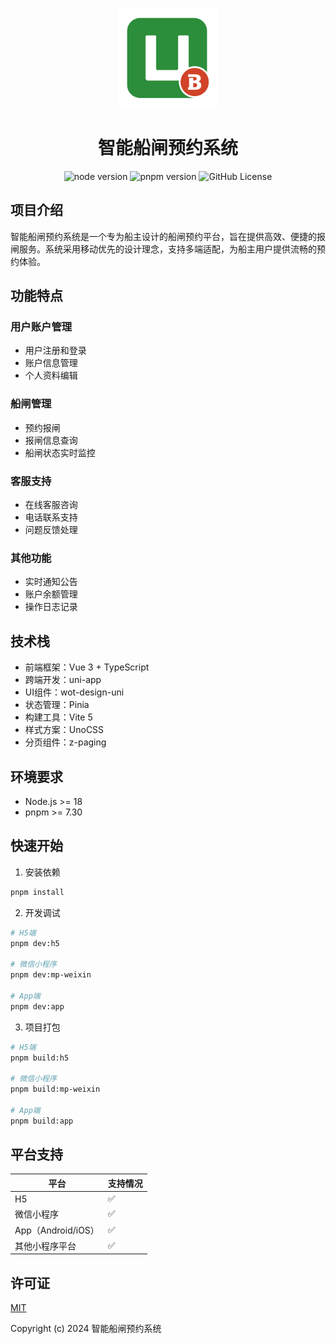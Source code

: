 <p align="center">
  <img width="160" src="./src/static/logo.svg">
</p>

<h1 align="center">智能船闸预约系统</h1>

<div align="center">

![node version](https://img.shields.io/badge/node-%3E%3D18-green)
![pnpm version](https://img.shields.io/badge/pnpm-%3E%3D7.30-green)
![GitHub License](https://img.shields.io/github/license/feige996/unibest)

</div>

## 项目介绍

智能船闸预约系统是一个专为船主设计的船闸预约平台，旨在提供高效、便捷的报闸服务。系统采用移动优先的设计理念，支持多端适配，为船主用户提供流畅的预约体验。

## 功能特点

### 用户账户管理

- 用户注册和登录
- 账户信息管理
- 个人资料编辑

### 船闸管理

- 预约报闸
- 报闸信息查询
- 船闸状态实时监控

### 客服支持

- 在线客服咨询
- 电话联系支持
- 问题反馈处理

### 其他功能

- 实时通知公告
- 账户余额管理
- 操作日志记录

## 技术栈

- 前端框架：Vue 3 + TypeScript
- 跨端开发：uni-app
- UI组件：wot-design-uni
- 状态管理：Pinia
- 构建工具：Vite 5
- 样式方案：UnoCSS
- 分页组件：z-paging

## 环境要求

- Node.js >= 18
- pnpm >= 7.30

## 快速开始

1. 安装依赖

```bash
pnpm install
```

2. 开发调试

```bash
# H5端
pnpm dev:h5

# 微信小程序
pnpm dev:mp-weixin

# App端
pnpm dev:app
```

3. 项目打包

```bash
# H5端
pnpm build:h5

# 微信小程序
pnpm build:mp-weixin

# App端
pnpm build:app
```

## 平台支持

| 平台               | 支持情况 |
| ------------------ | -------- |
| H5                 | ✅       |
| 微信小程序         | ✅       |
| App（Android/iOS） | ✅       |
| 其他小程序平台     | ✅       |

## 许可证

[MIT](https://opensource.org/license/mit/)

Copyright (c) 2024 智能船闸预约系统
